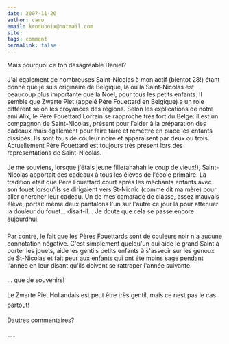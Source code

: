 ```yaml
---
date: 2007-11-20
author: caro
email: kroduboix@hotmail.com
site: 
tags: comment
permalink: false
---
```


<p>Mais pourquoi ce ton désagréable Daniel?<br />
<br />
J'ai également de nombreuses Saint-Nicolas à mon actif (bientot 28!) étant donné que je suis originaire de Belgique, là ou la Saint-Nicolas est beaucoup plus importante que la Noel, pour tous les petits enfants.  Il semble que Zwarte Piet (appelé Père Fouettard en Belgique) a un role différent selon les croyances des régions. Selon les explications de notre ami Alix, le Père Fouettard Lorrain se rapproche très fort du Belge: il est un compagnon de Saint-Nicolas, présent pour l'aider à la préparation des cadeaux mais également pour faire taire et remettre en place les enfants dissipés. Ils sont tous de couleur noire et apparaisent par deux ou trois.  Actuellement Père Fouettard est toujours très présent lors des représentations de Saint-Nicolas.<br />
<br />
Je me souviens, lorsque j'étais jeune fille(ahahah le coup de vieux!), Saint-Nicolas apportait des cadeaux à tous les élèves de l'école primaire. La tradition était que Père Fouettard court après les mèchants enfants avec son fouet lorsqu'ils se dirigaient vers St-Nicnic (comme dit ma mère) pour aller chercher leur cadeau. Un de mes camarade de classe, assez mauvais élève, portait même deux pantalons l'un sur l'autre ce jour là pour attenuer la douleur du fouet... disait-il...  Je doute que cela se passe encore aujourdhui.<br />
<br />
Par contre, le fait que les Pères Fouettards sont de couleurs noir n'a aucune connotation négative. C'est simplement quelqu'un qui aide le grand Saint à porter les jouets, aide les gentils petits enfants à s'asseoir sur les genoux de St-Nicolas et fait peur aux enfants qui ont été moins sage pendant l'année en leur disant qu'ils doivent se rattraper l'année suivante.<br />
<br />
... que de souvenirs!<br />
<br />
Le Zwarte Piet Hollandais est peut être très gentil, mais ce nest pas le cas partout!<br />
<br />
Dautres commentaires?</p>
---